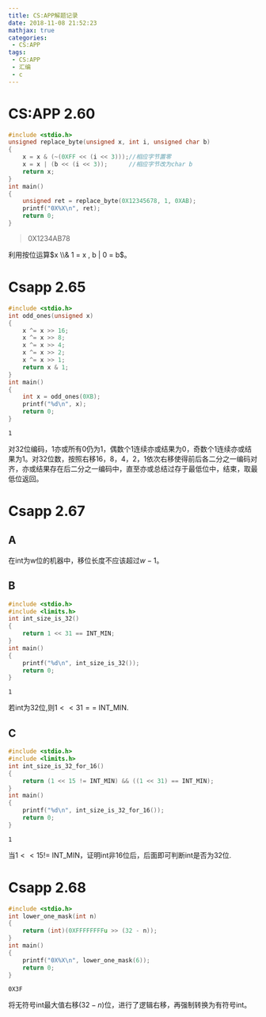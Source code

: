 ```yaml
---
title: CS:APP解题记录
date: 2018-11-08 21:52:23
mathjax: true
categories:
 - CS:APP
tags: 
 - CS:APP
 - 汇编
 - c 
---
```



# CS:APP 2.60


```c
#include <stdio.h>
unsigned replace_byte(unsigned x, int i, unsigned char b)
{
    x = x & (~(0XFF << (i << 3)));//相应字节置零
    x = x | (b << (i << 3));      //相应字节改为char b
    return x;
}
int main()
{
    unsigned ret = replace_byte(0X12345678, 1, 0XAB);
    printf("0X%X\n", ret);
    return 0;
}
```

>0X1234AB78

利用按位运算$x \\& 1 = x , b | 0 = b$。

# Csapp 2.65


```c
#include <stdio.h>
int odd_ones(unsigned x)
{
    x ^= x >> 16;
    x ^= x >> 8;
    x ^= x >> 4;
    x ^= x >> 2;
    x ^= x >> 1;
    return x & 1;
}
int main()
{
    int x = odd_ones(0XB);
    printf("%d\n", x);
    return 0;
}
```

    1


对32位编码，1亦或所有0仍为1，偶数个1连续亦或结果为0，奇数个1连续亦或结果为1。对32位数，按照右移16，8，4，2，1依次右移使得前后各二分之一编码对齐，亦或结果存在后二分之一编码中，直至亦或总结过存于最低位中，结束，取最低位返回。

# Csapp 2.67

## A
在int为w位的机器中，移位长度不应该超过$w - 1$。

## B


```c
#include <stdio.h>
#include <limits.h>
int int_size_is_32()
{
    return 1 << 31 == INT_MIN;
}
int main()
{
    printf("%d\n", int_size_is_32());
    return 0;
}
```

    1


若int为32位,则$1 << 31 ==$ INT_MIN.

## C


```c
#include <stdio.h>
#include <limits.h>
int int_size_is_32_for_16()
{
    return (1 << 15 != INT_MIN) && ((1 << 31) == INT_MIN);
}
int main()
{
    printf("%d\n", int_size_is_32_for_16());
    return 0;
}
```

    1


当$1 << 15 !=$ INT_MIN，证明int非16位后，后面即可判断int是否为32位.

# Csapp 2.68


```c
#include <stdio.h>
int lower_one_mask(int n)
{
    return (int)(0XFFFFFFFFu >> (32 - n));
}
int main()
{
    printf("0X%X\n", lower_one_mask(6));
    return 0;
}
```

    0X3F


将无符号int最大值右移$(32 - n)$位，进行了逻辑右移，再强制转换为有符号int。
